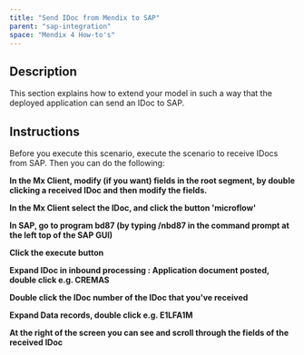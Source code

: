 ```yaml
---
title: "Send IDoc from Mendix to SAP"
parent: "sap-integration"
space: "Mendix 4 How-to's"
---
```

## Description

This section explains how to extend your model in such a way that the deployed application can send an IDoc to SAP.

## Instructions

Before you execute this scenario, execute the scenario to receive IDocs from SAP.
Then you can do the following:

 **In the Mx Client, modify (if you want) fields in the root segment, by double clicking a received IDoc and then modify the fields.**

 **In the Mx Client select the IDoc, and click the button 'microflow'**

 **In SAP, go to program bd87 (by typing /nbd87 in the command prompt at the left top of the SAP GUI)**

  **Click the execute button**

   **Expand IDoc in inbound processing : Application document posted, double click e.g. CREMAS**

   **Double click the IDoc number of the IDoc that you've received**

**Expand Data records, double click e.g. E1LFA1M**

**At the right of the screen you can see and scroll through the fields of the received IDoc**
